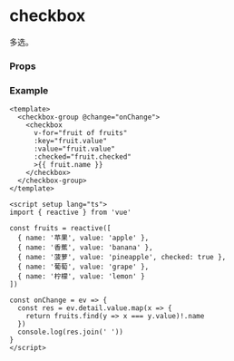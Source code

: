 # checkbox

多选。

### Props

<Props :data="props" />

### Example

```vue
<template>
  <checkbox-group @change="onChange">
    <checkbox
      v-for="fruit of fruits"
      :key="fruit.value"
      :value="fruit.value"
      :checked="fruit.checked"
      >{{ fruit.name }}
    </checkbox>
  </checkbox-group>
</template>

<script setup lang="ts">
import { reactive } from 'vue'

const fruits = reactive([
  { name: '苹果', value: 'apple' },
  { name: '香蕉', value: 'banana' },
  { name: '菠萝', value: 'pineapple', checked: true },
  { name: '葡萄', value: 'grape' },
  { name: '柠檬', value: 'lemon' }
])

const onChange = ev => {
  const res = ev.detail.value.map(x => {
    return fruits.find(y => x === y.value)!.name
  })
  console.log(res.join(' '))
}
</script>
```

<script setup>
const props = [
    {
        name: "value", 
        type: "string",
        default: "",
        required: false, 
        desc: `选中时触发 <a href="./checkbox-group.html">checkbox-group</a> 的 change 事件，并携带此 value`
    },
     {
        name: "checked", 
        type: "boolean",
        default: "false",
        required: false, 
        desc:"当前是否选中，可用来设置默认选中"
    },
    {
        name: "color", 
        type:"color",
        default: "#1989fa",
        required: false, 
        desc:"颜色"
    },
    {
        name: "disabled", 
        type:"boolean",
        default: "false",
        required: false, 
        desc:"是否禁用"
    },
]
</script>

